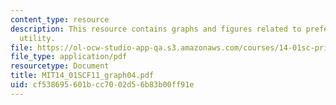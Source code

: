 ```yaml
---
content_type: resource
description: This resource contains graphs and figures related to preferences and
  utility.
file: https://ol-ocw-studio-app-qa.s3.amazonaws.com/courses/14-01sc-principles-of-microeconomics-fall-2011/cf538695601bcc7002d56b83b00ff91e_MIT14_01SCF11_graph04.pdf
file_type: application/pdf
resourcetype: Document
title: MIT14_01SCF11_graph04.pdf
uid: cf538695-601b-cc70-02d5-6b83b00ff91e
---
```

